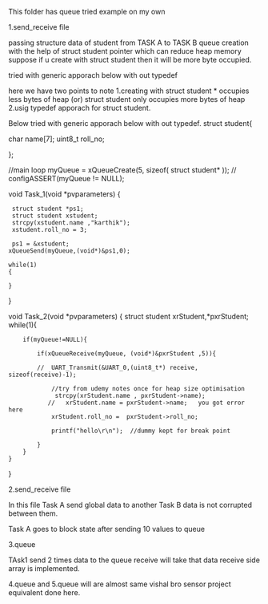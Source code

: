 This folder has queue tried example on my own 

1.send_receive file 

passing structure data of student from TASK A to TASK B
queue creation with the help of struct student pointer which can reduce heap memory 
suppose if u create with struct student then it will be more byte occupied.

tried with generic apporach below with out typedef 

here we have two points to note 
1.creating with struct student * occupies less bytes of heap (or)  struct student only occupies more bytes of heap
2.usig typedef apporach for struct student.

Below tried with generic apporach below with out typedef. 
struct student{

char name[7];
uint8_t roll_no;

};   

//main loop 
myQueue = xQueueCreate(5, sizeof( struct student* ));   //
configASSERT(myQueue != NULL);

void Task_1(void *pvparameters)
{

	 struct student *ps1;
	 struct student xstudent;
	 strcpy(xstudent.name ,"karthik");
	 xstudent.roll_no = 3;

     ps1 = &xstudent;
    xQueueSend(myQueue,(void*)&ps1,0);

	while(1)
	{

	}

}


void Task_2(void *pvparameters)
{
	struct student xrStudent,*pxrStudent;
	while(1){

		if(myQueue!=NULL){

			if(xQueueReceive(myQueue, (void*)&pxrStudent ,5)){

			//	UART_Transmit(&UART_0,(uint8_t*) receive, sizeof(receive)-1);

				//try from udemy notes once for heap size optimisation
				 strcpy(xrStudent.name , pxrStudent->name);
			   //	xrStudent.name = pxrStudent->name;   you got error here
				xrStudent.roll_no =  pxrStudent->roll_no;

				printf("hello\r\n");  //dummy kept for break point

			}
		}
	}

}


2.send_receive file  

In this file Task A send global data to another Task B 
data is not corrupted between them.

Task A goes to block state after sending 10 values to queue 



3.queue 

TAsk1 send 2 times data to the queue receive will take that data receive side array is implemented.

4.queue and 5.queue will are almost same vishal bro sensor project equivalent done here.
